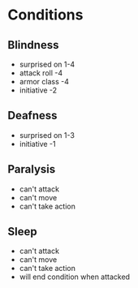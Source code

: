 # Conditions

## Blindness

- surprised on 1-4
- attack roll -4
- armor class -4
- initiative -2

## Deafness

- surprised on 1-3
- initiative -1

## Paralysis

- can't attack
- can't move
- can't take action

## Sleep

- can't attack
- can't move
- can't take action
- will end condition when attacked




